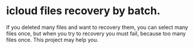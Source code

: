 # icloud files recovery by batch.

If you deleted many files and want to recovery them, you can select many files once, but when you try to recovery you must fail, because too many files once. This project may help you.
